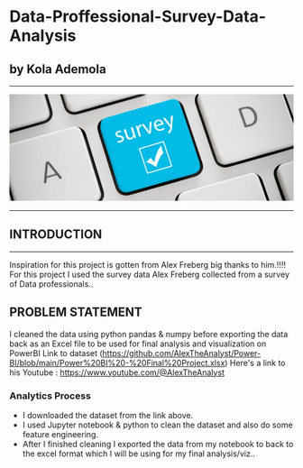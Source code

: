 # Data-Proffessional-Survey-Data-Analysis
## by Kola Ademola
___
![](images/survey.jpg)
___
## INTRODUCTION
___
Inspiration for this project is gotten from Alex Freberg big thanks to him.!!!! For this project I used the survey data Alex Freberg collected from a survey of Data professionals.. 

## PROBLEM STATEMENT

I cleaned the data using python pandas &amp; numpy before exporting the data back as an Excel file to be used for final analysis and visualization on PowerBI
Link to dataset (https://github.com/AlexTheAnalyst/Power-BI/blob/main/Power%20BI%20-%20Final%20Project.xlsx)
Here's a link to his Youtube : https://www.youtube.com/@AlexTheAnalyst


### Analytics Process

* I downloaded the dataset from the link above.
* I used Jupyter notebook & python to clean the dataset and also do some feature engineering.
* After I finished cleaning I exported the data from my notebook to back to the excel format which I will be using for my final analysis/viz..
